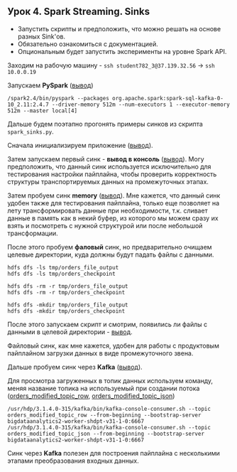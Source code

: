 ## Урок 4. Spark Streaming. Sinks
- Запустить скрипты и предположить, что можно решать на основе разных Sink'ов.
- Обязательно ознакомиться с документацией.
- Опциональным будет запустить эксперименты на уровне Spark API.


Заходим на рабочую машину - `ssh student782_3@37.139.32.56` -> `ssh 10.0.0.19`

Запускаем **PySpark** ([вывод](https://github.com/bostspb/streaming/blob/master/lesson04/001_start_pyspark.txt))
    
    /spark2.4/bin/pyspark --packages org.apache.spark:spark-sql-kafka-0-10_2.11:2.4.7 --driver-memory 512m --num-executors 1 --executor-memory 512m --master local[4]

Дальше будем поэтапно прогонять примеры синков из скрипта `spark_sinks.py`. 

Сначала инициализируем приложение ([вывод](https://github.com/bostspb/streaming/blob/master/lesson04/002_init_app.txt)).

Затем запускаем первый синк - **вывод в консоль** ([вывод](https://github.com/bostspb/streaming/blob/master/lesson04/003_sink_via_console.txt)).
Могу предположить, что данный синк используется исключительно для тестирования настройки пайплайна, 
чтобы проверить корректность структуры транспортируемых данных на промежуточных этапах.

Затем пробуем синк **memory** ([вывод](https://github.com/bostspb/streaming/blob/master/lesson04/004_sink_via_memory.txt)).
Мне кажется, что данный синк удобен также для тестирования пайплайна, только еще позволяет на лету трансформировать данные
при необходимости, т.к. сливает данные в память как в некий буфер, из которого мы можем сразу их взять и посмотреть 
с нужной структурой или после небольшой трансформации.

После этого пробуем **фаловый** синк, но предварительно очищаем целевые директории, куда должны будут падать файлы с данными.

    hdfs dfs -ls tmp/orders_file_output
    hdfs dfs -ls tmp/orders_checkpoint
    
    hdfs dfs -rm -r tmp/orders_file_output
    hdfs dfs -rm -r tmp/orders_checkpoint
    
    hdfs dfs -mkdir tmp/orders_file_output
    hdfs dfs -mkdir tmp/orders_checkpoint

После этого запускаем скрипт и смотрим, появились ли файлы с данными в целевой директории - [вывод](https://github.com/bostspb/streaming/blob/master/lesson04/005_sink_via_file.txt).

Файловый синк, как мне кажется, удобен для работы с продуктовым пайплайном загрузки данных в виде промежуточного звена.

Дальше пробуем синк через **Kafka** ([вывод](https://github.com/bostspb/streaming/blob/master/lesson04/006_sink_via_kafka.txt)).

Для просмотра загруженных в топик данных используем команду, меняя название топика на используемый при создании потока 
([orders_modified_topic_row](https://github.com/bostspb/streaming/blob/master/lesson04/007_sink_via_kafka_orders_modified_topic_row.txt), 
[orders_modified_topic_json](https://github.com/bostspb/streaming/blob/master/lesson04/008_sink_via_kafka_orders_modified_topic_json.txt))
    
    /usr/hdp/3.1.4.0-315/kafka/bin/kafka-console-consumer.sh --topic orders_modified_topic_row --from-beginning --bootstrap-server bigdataanalytics2-worker-shdpt-v31-1-0:6667
    /usr/hdp/3.1.4.0-315/kafka/bin/kafka-console-consumer.sh --topic orders_modified_topic_json --from-beginning --bootstrap-server bigdataanalytics2-worker-shdpt-v31-1-0:6667

Синк через **Kafka** полезен для построения пайплайна с несколькими этапами преобразования входных данных.